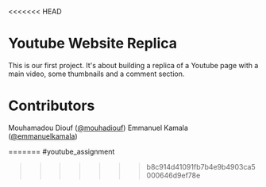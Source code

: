 <<<<<<< HEAD
# Youtube Website Replica 
This is our first project. It's about building a replica of a Youtube page with a main video, some thumbnails and a comment section.
# Contributors
Mouhamadou Diouf (<a href="https://github.com/MouhaDiouf">@mouhadiouf</a>)
Emmanuel Kamala (<a href="https://github.com/emmanuelkamala">@emmanuelkamala</a>)

=======
#youtube_assignment
>>>>>>> b8c914d41091fb7b4e9b4903ca5000646d9ef78e
